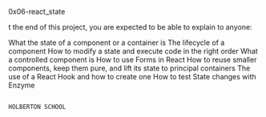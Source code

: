 0x06-react_state

t the end of this project, you are expected to be able to explain to anyone:

What the state of a component or a container is
The lifecycle of a component
How to modify a state and execute code in the right order
What a controlled component is
How to use Forms in React
How to reuse smaller components, keep them pure, and lift its state to principal containers
The use of a React Hook and how to create one
How to test State changes with Enzyme


                                                                                        HOLBERTON SCHOOL